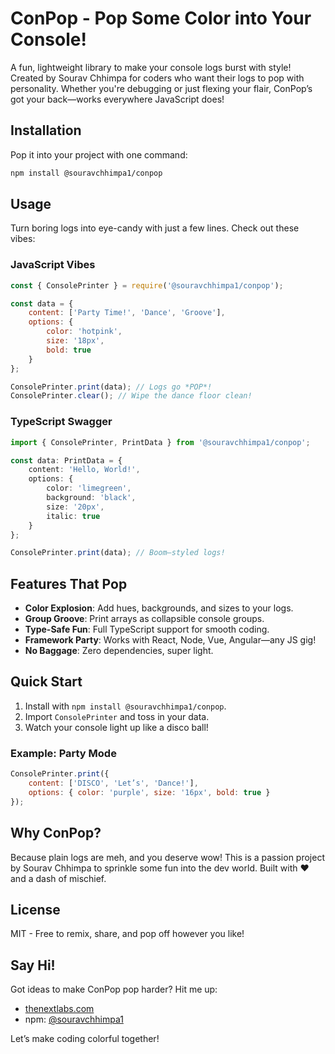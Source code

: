# ConPop - Pop Some Color into Your Console!

A fun, lightweight library to make your console logs burst with style! Created by Sourav Chhimpa for coders who want their logs to pop with personality. Whether you're debugging or just flexing your flair, ConPop’s got your back—works everywhere JavaScript does!

## Installation

Pop it into your project with one command:

```bash
npm install @souravchhimpa1/conpop
```

## Usage

Turn boring logs into eye-candy with just a few lines. Check out these vibes:

### JavaScript Vibes

```javascript
const { ConsolePrinter } = require('@souravchhimpa1/conpop');

const data = {
    content: ['Party Time!', 'Dance', 'Groove'],
    options: {
        color: 'hotpink',
        size: '18px',
        bold: true
    }
};

ConsolePrinter.print(data); // Logs go *POP*!
ConsolePrinter.clear(); // Wipe the dance floor clean!
```

### TypeScript Swagger

```typescript
import { ConsolePrinter, PrintData } from '@souravchhimpa1/conpop';

const data: PrintData = {
    content: 'Hello, World!',
    options: {
        color: 'limegreen',
        background: 'black',
        size: '20px',
        italic: true
    }
};

ConsolePrinter.print(data); // Boom—styled logs!
```

## Features That Pop

- **Color Explosion**: Add hues, backgrounds, and sizes to your logs.
- **Group Groove**: Print arrays as collapsible console groups.
- **Type-Safe Fun**: Full TypeScript support for smooth coding.
- **Framework Party**: Works with React, Node, Vue, Angular—any JS gig!
- **No Baggage**: Zero dependencies, super light.

## Quick Start

1. Install with `npm install @souravchhimpa1/conpop`.
2. Import `ConsolePrinter` and toss in your data.
3. Watch your console light up like a disco ball!

### Example: Party Mode

```javascript
ConsolePrinter.print({
    content: ['DISCO', 'Let’s', 'Dance!'],
    options: { color: 'purple', size: '16px', bold: true }
});
```

## Why ConPop?

Because plain logs are meh, and you deserve wow! This is a passion project by Sourav Chhimpa to sprinkle some fun into the dev world. Built with ❤️ and a dash of mischief.

## License

MIT - Free to remix, share, and pop off however you like!

## Say Hi!

Got ideas to make ConPop pop harder? Hit me up:

- [thenextlabs.com](https://thenextlabs.com)
- npm: [@souravchhimpa1](https://www.npmjs.com/~souravchhimpa1)

Let’s make coding colorful together!